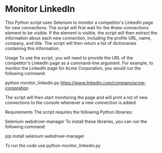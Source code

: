 # Monitor LinkedIn
This Python script uses Selenium to monitor a competitor's LinkedIn page for new connections. The script will first wait for the #new-connections element to be visible. If the element is visible, the script will then extract the information about each new connection, including the profile URL, name, company, and title. The script will then return a list of dictionaries containing this information.

Usage
To use the script, you will need to provide the URL of the competitor's LinkedIn page as a command-line argument. For example, to monitor the LinkedIn page for Acme Corporation, you would run the following command:

python monitor_linkedin.py https://www.linkedin.com/company/acme-corporation

The script will then start monitoring the page and will print a list of new connections to the console whenever a new connection is added.

Requirements
The script requires the following Python libraries:

Selenium
webdriver-manager
To install these libraries, you can run the following command:

pip install selenium webdriver-manager

To run the code use python monitor_linkedin.py
